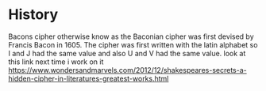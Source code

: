 # History

Bacons cipher otherwise know as the Baconian cipher was first devised by Francis Bacon in 1605. The cipher was first written with the latin alphabet so I and J had the same value and also U and V had the same value. 
look at this link next time i work on it https://www.wondersandmarvels.com/2012/12/shakespeares-secrets-a-hidden-cipher-in-literatures-greatest-works.html
